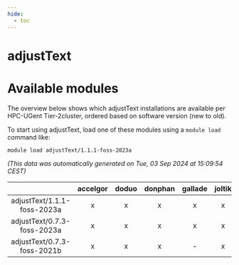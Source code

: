```yaml
---
hide:
  - toc
---
```


adjustText
==========

# Available modules


The overview below shows which adjustText installations are available per HPC-UGent Tier-2cluster, ordered based on software version (new to old).

To start using adjustText, load one of these modules using a `module load` command like:

```shell
module load adjustText/1.1.1-foss-2023a
```

*(This data was automatically generated on Tue, 03 Sep 2024 at 15:09:54 CEST)*  

| |accelgor|doduo|donphan|gallade|joltik|shinx|skitty|
| :---: | :---: | :---: | :---: | :---: | :---: | :---: | :---: |
|adjustText/1.1.1-foss-2023a|x|x|x|x|x|x|x|
|adjustText/0.7.3-foss-2023a|x|x|x|x|x|x|x|
|adjustText/0.7.3-foss-2021b|x|x|x|-|x|-|x|
